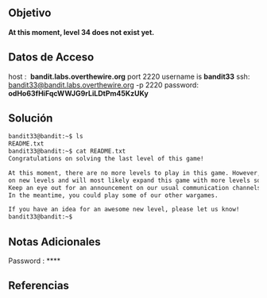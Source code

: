 ## Objetivo

**At this moment, level 34 does not exist yet.**
## Datos de Acceso
host :  **bandit.labs.overthewire.org** port 2220
username is **bandit33**
ssh:  bandit33@bandit.labs.overthewire.org -p 2220
password: **odHo63fHiFqcWWJG9rLiLDtPm45KzUKy**
## Solución

``` bash
bandit33@bandit:~$ ls
README.txt
bandit33@bandit:~$ cat README.txt
Congratulations on solving the last level of this game!

At this moment, there are no more levels to play in this game. However, we are constantly working
on new levels and will most likely expand this game with more levels soon.
Keep an eye out for an announcement on our usual communication channels!
In the meantime, you could play some of our other wargames.

If you have an idea for an awesome new level, please let us know!
bandit33@bandit:~$
```

## Notas Adicionales

Password : ****
## Referencias
